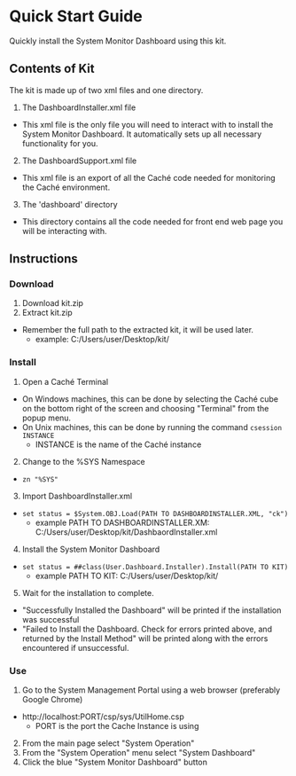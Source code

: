 # Quick Start Guide
Quickly install the System Monitor Dashboard using this kit.

## Contents of Kit
The kit is made up of two xml files and one directory.

 1. The DashboardInstaller.xml file
  - This xml file is the only file you will need to interact with to install the System Monitor Dashboard. It automatically sets up all necessary functionality for you.
 2. The DashboardSupport.xml file
  - This xml file is an export of all the Caché code needed for monitoring the Caché environment.
 3. The 'dashboard' directory
  - This directory contains all the code needed for front end web page you will be interacting with.

## Instructions

### Download
 1. Download kit.zip
 2. Extract kit.zip
   - Remember the full path to the extracted kit, it will be used later.
     - example:  C:/Users/user/Desktop/kit/

### Install
 1. Open a Caché Terminal
   - On Windows machines, this can be done by selecting the Caché cube on the bottom right of the screen and choosing "Terminal" from the popup menu.
   - On Unix machines, this can be done by running the command `csession INSTANCE`
     - INSTANCE is the name of the Caché instance
 2. Change to the %SYS Namespace
   - `zn "%SYS"`
 3. Import DashboardInstaller.xml
   - `set status = $System.OBJ.Load(PATH TO DASHBOARDINSTALLER.XML, "ck")`
      - example PATH TO DASHBOARDINSTALLER.XM: C:/Users/user/Desktop/kit/DashbaordInstaller.xml
 4. Install the System Monitor Dashboard
   - `set status = ##class(User.Dashboard.Installer).Install(PATH TO KIT)`
     - example PATH TO KIT: C:/Users/user/Desktop/kit/
 5. Wait for the installation to complete.
   - "Successfully Installed the Dashboard" will be printed if the installation was successful
   - "Failed to Install the Dashboard. Check for errors printed above, and returned by the Install Method" will be printed along with the errors encountered if unsuccessful.

### Use
 1. Go to the System Management Portal using a web browser (preferably Google Chrome)
   - http://localhost:PORT/csp/sys/UtilHome.csp
     - PORT is the port the Cache Instance is using
 2. From the main page select "System Operation"
 3. From the "System Operation" menu select "System Dashboard"
 4. Click the blue "System Monitor Dashboard" button
